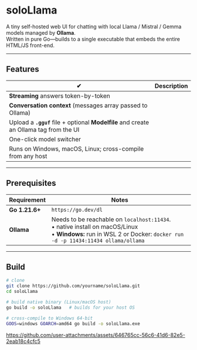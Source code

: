# soloLlama

A tiny self-hosted web UI for chatting with local Llama / Mistral / Gemma models managed by **Ollama**.  
Written in pure Go—builds to a single executable that embeds the entire HTML/JS front-end.

---

## Features

| ✔ | Description |
|---|-------------|
| **Streaming** answers token-by-token |
| **Conversation context** (messages array passed to Ollama) |
| Upload a **`.gguf`** file + optional **Modelfile** and create an Ollama tag from the UI |
| One-click model switcher |
| Runs on Windows, macOS, Linux; cross-compile from any host |


---

## Prerequisites

| Requirement | Notes |
|-------------|-------|
| **Go 1.21.6+** | `https://go.dev/dl` |
| **Ollama**  | Needs to be reachable on `localhost:11434`.<br>• native install on macOS/Linux<br>• **Windows:** run in WSL 2 or Docker: `docker run -d -p 11434:11434 ollama/ollama` |

---

## Build

```bash
# clone
git clone https://github.com/yourname/soloLlama.git
cd soloLlama

# build native binary (Linux/macOS host)
go build -o soloLlama   # builds for your host OS

# cross-compile to Windows 64-bit
GOOS=windows GOARCH=amd64 go build -o soloLlama.exe
```

https://github.com/user-attachments/assets/646765cc-56c6-41d6-82e5-2eab18c4cfc5
